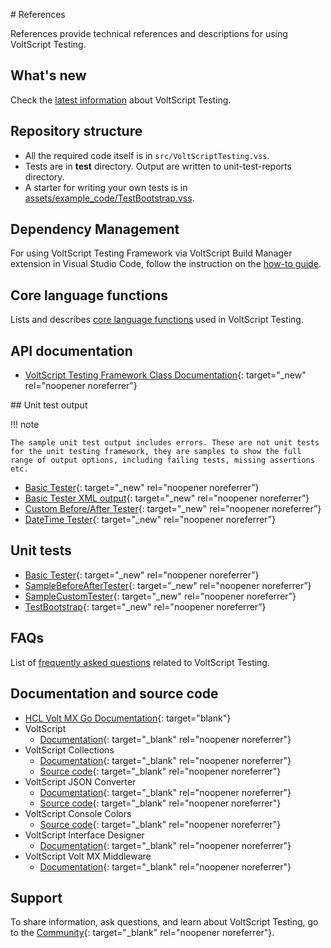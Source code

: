# References

References provide technical references and descriptions for using VoltScript Testing.

## What's new

Check the [latest information](whatsnew.md) about VoltScript Testing.

## Repository structure

- All the required code itself is in `src/VoltScriptTesting.vss`.
- Tests are in **test** directory. Output are written to unit-test-reports directory.
- A starter for writing your own tests is in [assets/example_code/TestBootstrap.vss](../assets/example_code/TestBootstrap.vss).

## Dependency Management

For using VoltScript Testing Framework via VoltScript Build Manager extension in Visual Studio Code, follow the instruction on the [how-to guide](../howto/archipelago.md).

## Core language functions

Lists and describes [core language functions](CoreFunctions.md) used in VoltScript Testing. 

## API documentation

- [VoltScript Testing Framework Class Documentation](./apidocs/index.html){: target="_new" rel="noopener noreferrer”}

## Unit test output

!!! note

    The sample unit test output includes errors. These are not unit tests for the unit testing framework, they are samples to show the full range of output options, including failing tests, missing assertions etc.

- [Basic Tester](./unit-test-reports/BasicTester/index.html){: target="_new" rel="noopener noreferrer”}
- [Basic Tester XML output](./unit-test-reports/BasicTester/BasicTester.xml){: target="_new" rel="noopener noreferrer”}
- [Custom Before/After Tester](./unit-test-reports/CustomBeforeAfterTester.html){: target="_new" rel="noopener noreferrer”}
- [DateTime Tester](./unit-test-reports/DateTimeTests.html){: target="_new" rel="noopener noreferrer”}

## Unit tests

- [Basic Tester](../assets/example_code/BasicTester.txt){: target="_new" rel="noopener noreferrer”}
- [SampleBeforeAfterTester](../assets/example_code/SampleBeforeAfterTester.txt){: target="_new" rel="noopener noreferrer”}
- [SampleCustomTester](../assets/example_code/SampleCustomTester.txt){: target="_new" rel="noopener noreferrer”}
- [TestBootstrap](../assets/example_code/TestBootstrap.txt){: target="_new" rel="noopener noreferrer”}

## FAQs

List of [frequently asked questions](FAQs.md) related to VoltScript Testing.  

## Documentation and source code

- [HCL Volt MX Go Documentation](https://opensource.hcltechsw.com/voltmxgo-documentation/index.html){: target="blank"}
- VoltScript
    - [Documentation](https://help.hcltechsw.com/docs/voltscript/early-access/index.html){: target="_blank" rel="noopener noreferrer"}
- VoltScript Collections
    - [Documentation](https://opensource.hcltechsw.com/voltscript-collections){: target="_blank" rel="noopener noreferrer"}
    - [Source code](https://github.com/HCL-TECH-SOFTWARE/voltscript-collections){: target="_blank" rel="noopener noreferrer"}
- VoltScript JSON Converter
    - [Documentation](https://opensource.hcltechsw.com/voltscript-json-converter){: target="_blank" rel="noopener noreferrer"}
    - [Source code](https://github.com/HCL-TECH-SOFTWARE/voltscript-json-converter){: target="_blank" rel="noopener noreferrer"}
- VoltScript Console Colors
    - [Source code](https://github.com/HCL-TECH-SOFTWARE/voltscript-console-colors){: target="_blank" rel="noopener noreferrer"}
- VoltScript Interface Designer
    - [Documentation](https://opensource.hcltechsw.com/voltscript-interface-designer){: target="_blank" rel="noopener noreferrer"}
- VoltScript Volt MX Middleware
    - [Documentation](https://opensource.hcltechsw.com/voltscript-voltmx-middleware){: target="_blank" rel="noopener noreferrer"}
    
## Support

To share information, ask questions, and learn about VoltScript Testing, go to the [Community](https://support.hcltechsw.com/community?id=community_forum&sys_id=999cdacbdb82ed9055f38d6d13961961){: target="_blank" rel="noopener noreferrer"}.